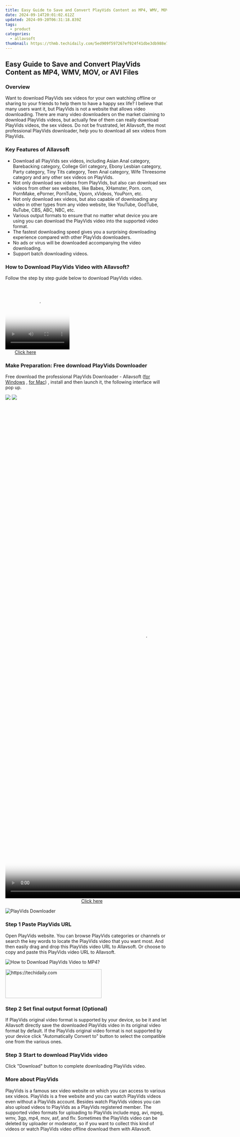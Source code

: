 ```yaml
---
title: Easy Guide to Save and Convert PlayVids Content as MP4, WMV, MOV, or AVI Files
date: 2024-09-14T20:01:02.612Z
updated: 2024-09-20T06:31:18.839Z
tags:
  - product
categories:
  - allavsoft
thumbnail: https://thmb.techidaily.com/5ed909f597267ef924f41dbe3db988e7da363a5d5c3d20cd43f4003c2eedf878.jpg
---
```


## Easy Guide to Save and Convert PlayVids Content as MP4, WMV, MOV, or AVI Files

### Overview

Want to download PlayVids sex videos for your own watching offline or sharing to your friends to help them to have a happy sex life? I believe that many users want it, but PlayVids is not a website that allows video downloading. There are many video downloaders on the market claiming to download PlayVids videos, but actually few of them can really download PlayVids videos, the sex videos. Do not be frustrated, let Allavsoft, the most professional PlayVids downloader, help you to download all sex videos from PlayVids.

### Key Features of Allavsoft

* Download all PlayVids sex videos, including Asian Anal category, Barebacking category, College Girl category, Ebony Lesbian category, Party category, Tiny Tits category, Teen Anal category, Wife Threesome category and any other sex videos on PlayVids.
* Not only download sex videos from PlayVids, but also can download sex videos from other sex websites, like Babes, XHamster, Porn. com, PornMake, ePorner, PornTube, Vporn, xVideos, YouPorn, etc.
* Not only download sex videos, but also capable of downloading any video in other types from any video website, like YouTube, GodTube, RuTube, CBS, ABC, NBC, etc.
* Various output formats to ensure that no matter what device you are using you can download the PlayVids video into the supported video format.
* The fastest downloading speed gives you a surprising downloading experience compared with other PlayVids downloaders.
* No ads or virus will be downloaded accompanying the video downloading.
* Support batch downloading videos.

### How to Download PlayVids Video with Allavsoft?

Follow the step by step guide below to download PlayVids video.

<!-- affiliate ads begin -->
<span id="1743243">
					<video width="200" height="200" style="cursor:pointer"
           poster="//a.impactradius-go.com/display-clicktoplayimage/1743243.png"
           onclick="if(!this.playClicked){this.play();this.setAttribute('controls',true);this.playClicked=true;}">
	   <source src="//a.impactradius-go.com/display-ad/19272-1743243">
	   <img src="//a.impactradius-go.com/display-clicktoplayimage/1743243.png" style="border: none; height: 100%; width: 100%; object-fit: contain">
	</video>
	<div style="width:125px;text-align:center"><a href="javascript:window.open(decodeURIComponent('https%3A%2F%2Faligracehair.sjv.io%2Fc%2F5597632%2F1743243%2F19272'), '_blank');void(0);">Click here</a></div>
</span>
<img height="0" width="0" src="https://imp.pxf.io/i/5597632/1743243/19272" style="position:absolute;visibility:hidden;" border="0" />
<!-- affiliate ads end -->

### Make Preparation: Free download PlayVids Downloader

Free download the professional PlayVids Downloader - Allavsoft ([for Windows](https://tools.techidaily.com/allavsoft/products/) , [for Mac](https://tools.techidaily.com/allavsoft/products/)) , install and then launch it, the following interface will pop up.

[![](https://www.allavsoft.com/how-to/../images/how-to/free-download-win.jpg)](https://tools.techidaily.com/allavsoft/products/) [![](https://www.allavsoft.com/how-to/../images/how-to/free-download-mac.jpg)](https://tools.techidaily.com/allavsoft/products/)

<!-- affiliate ads begin -->
<span id="1424529">
					<video width="864" height="1536" style="cursor:pointer"
           poster="//a.impactradius-go.com/display-clicktoplayimage/1424529.png"
           onclick="if(!this.playClicked){this.play();this.setAttribute('controls',true);this.playClicked=true;}">
	   <source src="//a.impactradius-go.com/display-ad/16446-1424529">
	   <img src="//a.impactradius-go.com/display-clicktoplayimage/1424529.png" style="border: none; height: 100%; width: 100%; object-fit: contain">
	</video>
	<div style="width:540px;text-align:center"><a href="javascript:window.open(decodeURIComponent('https%3A%2F%2Flaganoo.pxf.io%2Fc%2F5597632%2F1424529%2F16446'), '_blank');void(0);">Click here</a></div>
</span>
<img height="0" width="0" src="https://imp.pxf.io/i/5597632/1424529/16446" style="position:absolute;visibility:hidden;" border="0" />
<!-- affiliate ads end -->

![PlayVids Downloader](https://www.allavsoft.com/how-to/../images/allavsoft/screen-shot-600.jpg)

### Step 1 Paste PlayVids URL

Open PlayVids website. You can browse PlayVids categories or channels or search the key words to locate the PlayVids video that you want most. And then easily drag and drop this PlayVids video URL to Allavsoft. Or choose to copy and paste this PlayVids video URL to Allavsoft.

![How to Download PlayVids Video to MP4?](https://www.allavsoft.com/how-to/../images/how-to/download-rtmp-video/download-rtmp-video.jpg)

<!-- affiliate ads begin -->
<a href="https://appsumo.8odi.net/c/5597632/2137393/7443" target="_top" id="2137393">
  <img src="//a.impactradius-go.com/display-ad/7443-2137393" border="0" alt="https://techidaily.com" width="300" height="90"/>
</a>
<img height="0" width="0" src="https://appsumo.8odi.net/i/5597632/2137393/7443" style="position:absolute;visibility:hidden;" border="0" />
<!-- affiliate ads end -->

### Step 2 Set final output format (Optional)

If PlayVids original video format is supported by your device, so be it and let Allavsoft directly save the downloaded PlayVids video in its original video format by default. If the PlayVids original video format is not supported by your device click "Automatically Convert to" button to select the compatible one from the various ones.

### Step 3 Start to download PlayVids video

Click "Download" button to complete downloading PlayVids video.

### More about PlayVids

PlayVids is a famous sex video website on which you can access to various sex videos. PlayVids is a free website and you can watch PlayVids videos even without a PlayVids account. Besides watch PlayVids videos you can also upload videos to PlayVids as a PlayVids registered member. The supported video formats for uploading to PlayVids include mpg, avi, mpeg, wmv, 3gp, mp4, mov, asf, and flv. Sometimes the PlayVids video can be deleted by uploader or moderator, so if you want to collect this kind of videos or watch PlayVids video offline download them with Allavsoft.

<ins class="adsbygoogle"
     style="display:block"
     data-ad-format="autorelaxed"
     data-ad-client="ca-pub-7571918770474297"
     data-ad-slot="1223367746"></ins>

<ins class="adsbygoogle"
     style="display:block"
     data-ad-client="ca-pub-7571918770474297"
     data-ad-slot="8358498916"
     data-ad-format="auto"
     data-full-width-responsive="true"></ins>
